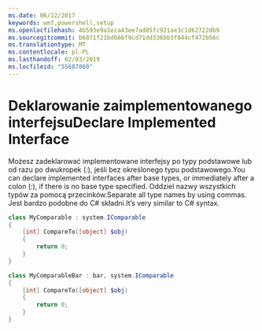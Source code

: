 ```yaml
---
ms.date: 06/12/2017
keywords: wmf,powershell,setup
ms.openlocfilehash: 4b593e9a1eca43ee7ad85fc921ae3c1d62722db9
ms.sourcegitcommit: b6871f21bd666f9cd71dd336bb3f844cf472b56c
ms.translationtype: MT
ms.contentlocale: pl-PL
ms.lasthandoff: 02/03/2019
ms.locfileid: "55687860"
---
```

# <a name="declare-implemented-interface"></a><span data-ttu-id="04234-102">Deklarowanie zaimplementowanego interfejsu</span><span class="sxs-lookup"><span data-stu-id="04234-102">Declare Implemented Interface</span></span>

<span data-ttu-id="04234-103">Możesz zadeklarować implementowane interfejsy po typy podstawowe lub od razu po dwukropek (:), jeśli bez określonego typu podstawowego.</span><span class="sxs-lookup"><span data-stu-id="04234-103">You can declare implemented interfaces after base types, or immediately after a colon (:), if there is no base type specified.</span></span> <span data-ttu-id="04234-104">Oddziel nazwy wszystkich typów za pomocą przecinków.</span><span class="sxs-lookup"><span data-stu-id="04234-104">Separate all type names by using commas.</span></span> <span data-ttu-id="04234-105">Jest bardzo podobne do C# składni.</span><span class="sxs-lookup"><span data-stu-id="04234-105">It’s very similar to C# syntax.</span></span>

```powershell
class MyComparable : system.IComparable
{
    [int] CompareTo([object] $obj)
    {
        return 0;
    }
}

class MyComparableBar : bar, system.IComparable
{
    [int] CompareTo([object] $obj)
    {
        return 0;
    }
}
```
